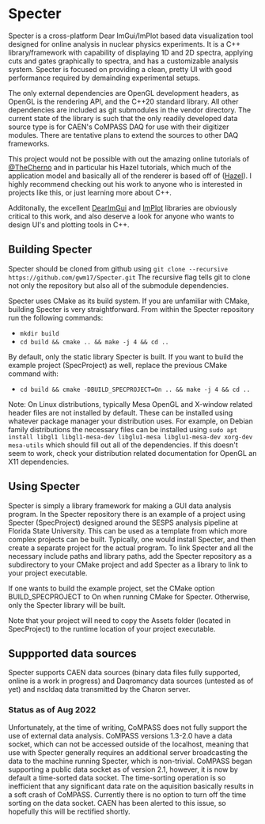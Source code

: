 # Specter

Specter is a cross-platform Dear ImGui/ImPlot based data visualization tool designed for online analysis in nuclear physics experiments. It is a C++ library/framework with capability of displaying 1D and 2D
spectra, applying cuts and gates graphically to spectra, and has a customizable analysis system. Specter is focused on providing a clean, pretty UI with good performance required by demainding experimental setups.

The only external dependencies are OpenGL development headers, as OpenGL is the rendering API, and the
C++20 standard library. All other dependencies are included as git submodules in the vendor directory. The current state of the library is such that the only readily developed
data source type is for CAEN's CoMPASS DAQ for use with their digitizer modules. There are tentative plans to extend the sources to other DAQ frameworks.

This project would not be possible with out the amazing online tutorials of [@TheCherno](https://github.com/TheCherno) and in particular his Hazel tutorials, which much of the application model and basically
all of the renderer is based off of ([Hazel](https://github.com/TheCherno/Hazel)). I highly recommend checking out his work to anyone who is interested in projects like this, or just learning more about C++.

Additonally, the excellent [DearImGui](https://github.com/ocornut/imgui) and [ImPlot](https://github.com/epezent/implot) libraries are obviously critical to this work, and also deserve a look for anyone who wants
to design UI's and plotting tools in C++.

## Building Specter

Specter should be cloned from github using `git clone --recursive https://github.com/gwm17/Specter.git` The recursive flag tells git to clone not only the repository but also all of the submodule dependencies.

Specter uses CMake as its build system. If you are unfamiliar with CMake, building Specter is very straightforward. From within the Specter repository run the following commands:

- `mkdir build`
- `cd build && cmake .. && make -j 4 && cd ..`

By default, only the static library Specter is built. If you want to build the example project (SpecProject) as well, replace the previous CMake command with:

- `cd build && cmake -DBUILD_SPECPROJECT=On .. && make -j 4 && cd ..`

Note: On Linux distributions, typically Mesa OpenGL and X-window related header files are not installed by default. These can be installed using whatever package manager your distribution uses.
For example, on Debian family distributions the necessary files can be installed using `sudo apt install libgl1 libgl1-mesa-dev libglu1-mesa libglu1-mesa-dev xorg-dev mesa-utils` which should fill out all of the
dependencies. If this doesn't seem to work, check your distribution related documentation for OpenGL an X11 dependencies.

## Using Specter
Specter is simply a library framework for making a GUI data analysis program. In the Specter repository there is an example of a project using Specter (SpecProject) designed around the SESPS analysis pipeline at
Florida State University. This can be used as a template from which more complex projects can be built. Typically, one would install Specter, and then create a separate project for the actual program. To link Specter
and all the necessary include paths and library paths, add the Specter repository as a subdirectory to your CMake project and add Specter as a library to link to your project executable.

If one wants to build the example project, set the CMake option BUILD_SPECPROJECT to On when running CMake for Specter. Otherwise, only the Specter library will be built.

Note that your project will need to copy the Assets folder (located in SpecProject) to the runtime location of your project executable.

## Suppported data sources
Specter supports CAEN data sources (binary data files fully supported, online is a work in progress) and Daqromancy data sources (untested as of yet) and nscldaq data transmitted by the Charon server.

### Status as of Aug 2022
Unfortunately, at the time of writing, CoMPASS does not fully support the use of external data analysis. CoMPASS versions 1.3-2.0 have a data socket, which can not be accessed outside of the localhost,
meaning that use with Specter generally requires an additional server broadcasting the data to the machine running Specter, which is non-trivial. CoMPASS began supporting a public data socket as of version 2.1,
however, it is now by default a time-sorted data socket. The time-sorting operation is so inefficient that any significant data rate on the aquisition basically results in a soft crash of CoMPASS.
Currently there is no option to turn off the time sorting on the data socket. CAEN has been alerted to this issue, so hopefully this will be rectified shortly.